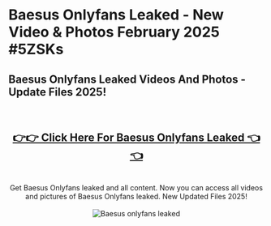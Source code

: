 # Baesus Onlyfans Leaked - New Video & Photos February 2025 #5ZSKs

<h2>Baesus Onlyfans Leaked Videos And Photos - Update Files 2025!</h2>
<br>
<div align="center">
<h2><a href="https://links2leaks.com?utm_source=baesus&utm_medium=git92" rel="nofollow">👉👉 Click Here For Baesus Onlyfans Leaked 👈👈</a></h2>
<br>
Get Baesus Onlyfans leaked and all content. Now you can access all videos and pictures of Baesus Onlyfans leaked. New Updated Files 2025!
<br>
<br>
<a href="https://links2leaks.com?utm_source=baesus&utm_medium=git92" rel="nofollow" data-target="animated-image.originalLink"><img src="https://i.ibb.co/Gkj2r4b/banner.png" alt="Baesus onlyfans leaked" style="max-width: 100%; display: inline-block;" data-target="animated-image.originalImage"></a>
</div>
<br>
